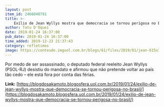 ```yaml
---
layout: post
item_id: 2466048791
title: >-
    Exílio de Jean Wyllys mostra que democracia se tornou perigosa no Brasil
author: Tatu D'Oquei
date: 2019-01-24 16:37:00
pub_date: 2019-01-24 16:37:00
time_added: 2019-12-23 21:37:43
category: refletimos
image: https://conteudo.imguol.com.br/blogs/61/files/2019/01/jean-615x300.jpg
---
```


Por medo de ser assassinado, o deputado federal reeleito Jean Wyllys (PSOL-RJ) desistiu do mandato e afirmou que não pretende voltar ao país tão cedo – ele está fora por conta das férias.

**Link:** [https://blogdosakamoto.blogosfera.uol.com.br/2019/01/24/exilio-de-jean-wyllys-mostra-que-democracia-se-tornou-perigosa-no-brasil/](https://blogdosakamoto.blogosfera.uol.com.br/2019/01/24/exilio-de-jean-wyllys-mostra-que-democracia-se-tornou-perigosa-no-brasil/)

